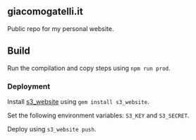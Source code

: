 ## giacomogatelli.it

Public repo for my personal website.

## Build

Run the compilation and copy steps using `npm run prod`.

### Deployment

Install [s3_website](https://github.com/laurilehmijoki/s3_website) using `gem install s3_website`.

Set the following environment variables: `S3_KEY` and `S3_SECRET`.

Deploy using `s3_website push`.
